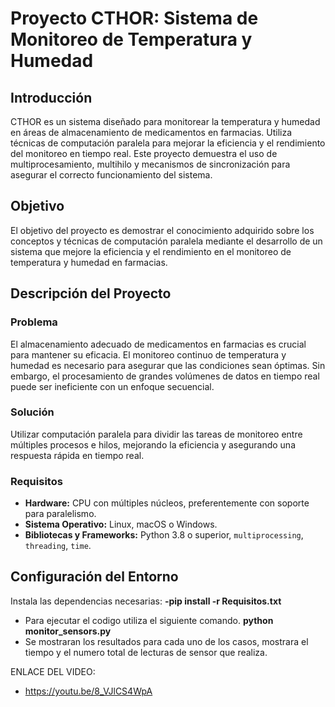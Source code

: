 # Proyecto CTHOR: Sistema de Monitoreo de Temperatura y Humedad

## Introducción

CTHOR es un sistema diseñado para monitorear la temperatura y humedad en áreas de almacenamiento de medicamentos en farmacias. Utiliza técnicas de computación paralela para mejorar la eficiencia y el rendimiento del monitoreo en tiempo real. Este proyecto demuestra el uso de multiprocesamiento, multihilo y mecanismos de sincronización para asegurar el correcto funcionamiento del sistema.

## Objetivo

El objetivo del proyecto es demostrar el conocimiento adquirido sobre los conceptos y técnicas de computación paralela mediante el desarrollo de un sistema que mejore la eficiencia y el rendimiento en el monitoreo de temperatura y humedad en farmacias.

## Descripción del Proyecto

### Problema

El almacenamiento adecuado de medicamentos en farmacias es crucial para mantener su eficacia. El monitoreo continuo de temperatura y humedad es necesario para asegurar que las condiciones sean óptimas. Sin embargo, el procesamiento de grandes volúmenes de datos en tiempo real puede ser ineficiente con un enfoque secuencial.

### Solución

Utilizar computación paralela para dividir las tareas de monitoreo entre múltiples procesos e hilos, mejorando la eficiencia y asegurando una respuesta rápida en tiempo real.



### Requisitos

- **Hardware:** CPU con múltiples núcleos, preferentemente con soporte para paralelismo.
- **Sistema Operativo:** Linux, macOS o Windows.
- **Bibliotecas y Frameworks:** Python 3.8 o superior, `multiprocessing`, `threading`, `time`.


## Configuración del Entorno
Instala las dependencias necesarias:  **-pip install -r Requisitos.txt**



- Para ejecutar el codigo utiliza el siguiente comando.
**python monitor_sensors.py**
- Se mostraran los resultados para cada uno de los casos, mostrara el tiempo y el numero total de lecturas de sensor que realiza.


ENLACE DEL VIDEO: 
- https://youtu.be/8_VJlCS4WpA

